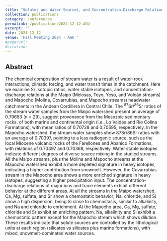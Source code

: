 ```yaml
---
title: "Solutes and Water Sources, and Concentration-Discharge Relations in Semiarid Mountain Catchments in the Andes"
collection: publications
category: conferences
permalink: /publication/2024-12-12-AGU
excerpt: ''
date: 2024-12-12
venue: 'Fall Meeting 2024 - AGU '
#paperurl:
#citation: 
---
```


Abstract
---

The chemical composition of stream water is a result of water-rock interactions, climatic forcing, and water transit times in the catchment. Here we examine Sr isotopic ratios, water stable isotopes, and concentration-discharge relations at the Maipo (Melosas, Toyo, Yeso, and Volcán streams) and Mapocho (Molina, Covarrubias, and Mapocho streams) headwater catchments in the Andean Cordillera in Central Chile. The <sup>87</sup>Sr/<sup>86</sup>Sr ratios of the stream water samples from the Maipo watershed present an average of 0.70653 (n = 29), suggest provenance from the Mesozoic sedimentary rocks, of both marine and continental origin (i.e., Lo Valdés and Río Colina Formations), with mean ratios of 0.70728 and 0.70595, respectively. In the Mapocho watershed, the stream water samples show 87Sr/86Sr ratios with an average of 0.70397, pointing to a less radiogenic source, such as the local Miocene volcanic rocks of the Farellones and Abanico Formations, with relations of 0.70497 and 0.70368, respectively. Water stable isotopes indicate different degrees of diverse source mixing in the studied streams. All the Maipo streams, plus the Molina and Mapocho streams at the Mapocho watershed exhibit a more depleted signature in heavy isotopes, indicating a higher contribution from snowmelt. However, the Covarrubias stream in the Mapocho area shows a more enriched signature in heavy isotopes, suggesting a higher precipitation input. The concentration-discharge relations of major ions and trace elements exhibit different behavior at the different areas. At all the streams in the Maipo watershed, Ca, Mg, sulfate, and Sr show a chemostatic behavior; Na, chloride, and Si show a high dispersion, being Si close to chemostasis, similar to alkalinity, and Na and chloride to enrichment. At the Mapocho area, Ca, Mg, sulfate, chloride and Sr exhibit an enriching pattern. Na, alkalinity and Si exhibit a chemostatic pattern except for the Mapocho stream which shows dilution. These results indicate that solute sources are controlled by the lithological units at each region (silicates vs silicates plus marine formations), with mixed, snowmelt-dominated water sources.